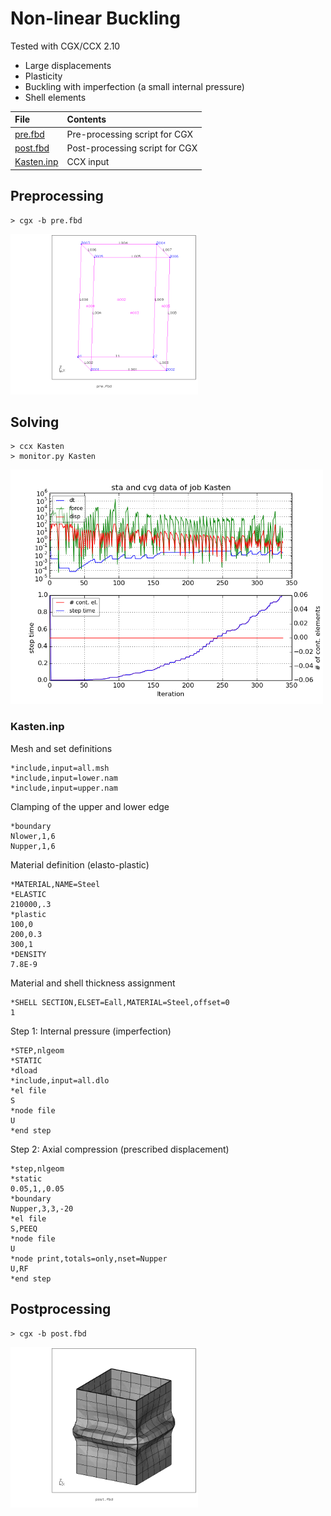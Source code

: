 # Non-linear Buckling
Tested with CGX/CCX 2.10

+ Large displacements
+ Plasticity
+ Buckling with imperfection (a small internal pressure)
+ Shell elements

| File     | Contents    |
| :------------- | :------------- |
| [pre.fbd](pre.fbd)     | Pre-processing script for CGX     |
| [post.fbd](post.fbd) | Post-processing script for CGX |
| [Kasten.inp](Kasten.inp) | CCX input |

## Preprocessing
```
> cgx -b pre.fbd
```
<img src="geo.png" width="300">

## Solving
```
> ccx Kasten
> monitor.py Kasten
```
<img src="Kasten.png" width="500">

### Kasten.inp
Mesh and set definitions
```
*include,input=all.msh
*include,input=lower.nam
*include,input=upper.nam
```
Clamping of the upper and lower edge
```
*boundary
Nlower,1,6
Nupper,1,6
```
Material definition (elasto-plastic)
```
*MATERIAL,NAME=Steel
*ELASTIC
210000,.3
*plastic
100,0
200,0.3
300,1
*DENSITY
7.8E-9
```
Material and shell thickness assignment
```
*SHELL SECTION,ELSET=Eall,MATERIAL=Steel,offset=0
1
```
Step 1: Internal pressure (imperfection)
```
*STEP,nlgeom
*STATIC
*dload
*include,input=all.dlo
*el file
S
*node file
U
*end step
```
Step 2: Axial compression (prescribed displacement)
```
*step,nlgeom
*static
0.05,1,,0.05
*boundary
Nupper,3,3,-20
*el file
S,PEEQ
*node file
U
*node print,totals=only,nset=Nupper
U,RF
*end step
```

## Postprocessing
```
> cgx -b post.fbd
```
<img src="deformed.png" width="300">
